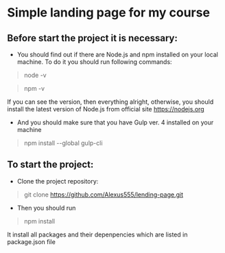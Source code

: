 # Simple landing page for my course

## Before start the project it is necessary:

* You should find out if there are Node.js and npm installed on your local machine. To do it you should run following commands:

> node -v

> npm -v

If you can see the version, then everything alright, otherwise, you should install the latest version of Node.js from official site https://nodejs.org

* And you should make sure that you have Gulp ver. 4 installed on your machine

> npm install --global gulp-cli

## To start the project:

* Clone the project repository:

> git clone https://github.com/Alexus555/lending-page.git

* Then you should run 

> npm install

It install all packages and their depenpencies which are listed in package.json file


